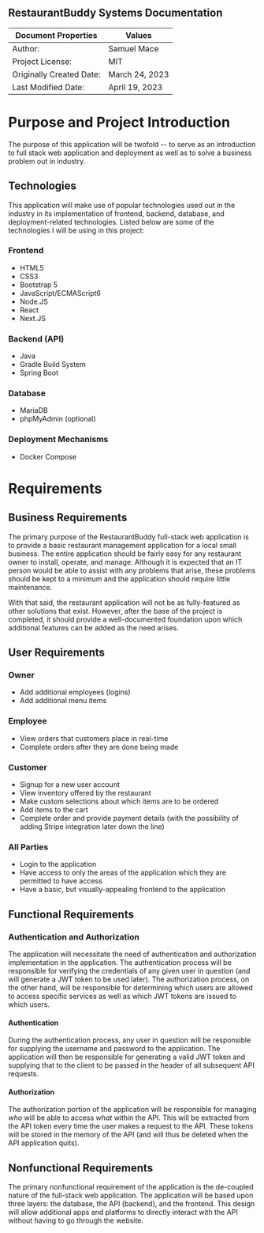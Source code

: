RestaurantBuddy Systems Documentation
--------------------------------------------------

| Document Properties      | Values         |
|--------------------------|----------------|
| Author:                  | Samuel Mace    |
| Project License:         | MIT            |
| Originally Created Date: | March 24, 2023 |
| Last Modified Date:      | April 19, 2023 |

# Purpose and Project Introduction

The purpose of this application will be twofold -- to serve as an introduction to full stack web application and
deployment as well as to solve a business problem out in industry.

## Technologies

This application will make use of popular technologies used out in the industry in its implementation of frontend,
backend, database, and deployment-related technologies. Listed below are some of the technologies I will be using in
this project:

### Frontend

- HTML5
- CSS3
- Bootstrap 5
- JavaScript/ECMAScript6
- Node.JS
- React
- Next.JS

### Backend (API)

- Java
- Gradle Build System
- Spring Boot

### Database

- MariaDB
- phpMyAdmin (optional)

### Deployment Mechanisms

- Docker Compose

# Requirements

## Business Requirements

The primary purpose of the RestaurantBuddy full-stack web application is to provide a basic restaurant management
application for a local small business. The entire application should be fairly easy for any restaurant owner to
install, operate, and manage. Although it is expected that an IT person would be able to assist with any problems that
arise, these problems should be kept to a minimum and the application should require little maintenance.

With that said, the restaurant application will not be as fully-featured as other solutions that exist. However, after
the base of the project is completed, it should provide a well-documented foundation upon which additional features can
be added as the need arises.

## User Requirements

### Owner

- Add additional employees (logins)
- Add additional menu items

### Employee

- View orders that customers place in real-time
- Complete orders after they are done being made

### Customer

- Signup for a new user account
- View inventory offered by the restaurant
- Make custom selections about which items are to be ordered
- Add items to the cart
- Complete order and provide payment details (with the possibility of adding Stripe integration later down the line)

### All Parties

- Login to the application
- Have access to only the areas of the application which they are permitted to have access
- Have a basic, but visually-appealing frontend to the application

## Functional Requirements

### Authentication and Authorization

The application will necessitate the need of authentication and authorization implementation in the application. The
authentication process will be responsible for verifying the credentials of any given user in question (and will
generate a JWT token to be used later). The authorization process, on the other hand, will be responsible for
determining which users are allowed to access specific services as well as which JWT tokens are issued to which users.

#### Authentication

During the authentication process, any user in question will be responsible for supplying the username and password to
the application. The application will then be responsible for generating a valid JWT token and supplying that to the
client to be passed in the header of all subsequent API requests.

#### Authorization

The authorization portion of the application will be responsible for managing _who_ will be able to access _what_ within
the API. This will be extracted from the API token every time the user makes a request to the API. These tokens will be
stored in the memory of the API (and will thus be deleted when the API application quits).

## Nonfunctional Requirements

The primary nonfunctional requirement of the application is the de-coupled nature of the full-stack web application. The
application will be based upon three layers: the database, the API (backend), and the frontend. This design will allow
additional apps and platforms to directly interact with the API without having to go through the website.
